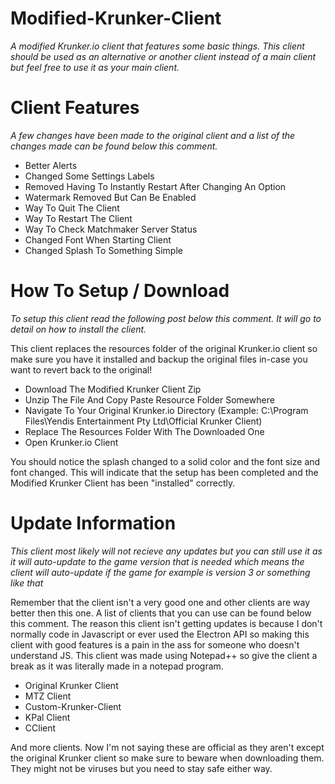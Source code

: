 # Modified-Krunker-Client
*A modified Krunker.io client that features some basic things. This client should be used as an alternative or another client instead of a main client but feel free to use it as your main client.*

# Client Features
*A few changes have been made to the original client and a list of the changes made can be found below this comment.*

- Better Alerts
- Changed Some Settings Labels
- Removed Having To Instantly Restart After Changing An Option
- Watermark Removed But Can Be Enabled
- Way To Quit The Client
- Way To Restart The Client
- Way To Check Matchmaker Server Status
- Changed Font When Starting Client
- Changed Splash To Something Simple

# How To Setup / Download
*To setup this client read the following post below this comment. It will go to detail on how to install the client.*

This client replaces the resources folder of the original Krunker.io client so make sure you have it installed and backup the original files in-case you want to revert back to the original!

- Download The Modified Krunker Client Zip
- Unzip The File And Copy Paste Resource Folder Somewhere
- Navigate To Your Original Krunker.io Directory (Example: C:\Program Files\Yendis Entertainment Pty Ltd\Official Krunker Client\)
- Replace The Resources Folder With The Downloaded One
- Open Krunker.io Client

You should notice the splash changed to a solid color and the font size and font changed. This will indicate that the setup has been completed and the Modified Krunker Client has been "installed" correctly.

# Update Information
*This client most likely will not recieve any updates but you can still use it as it will auto-update to the game version that is needed which means the client will auto-update if the game for example is version 3 or something like that*

Remember that the client isn't a very good one and other clients are way better then this one. A list of clients that you can use can be found below this comment. The reason this client isn't getting updates is because I don't normally code in Javascript or ever used the Electron API so making this client with good features is a pain in the ass for someone who doesn't understand JS. This client was made using Notepad++ so give the client a break as it was literally made in a notepad program.

- Original Krunker Client
- MTZ Client
- Custom-Krunker-Client
- KPal Client
- CClient

And more clients. Now I'm not saying these are official as they aren't except the original Krunker client so make sure to beware when downloading them. They might not be viruses but you need to stay safe either way.
